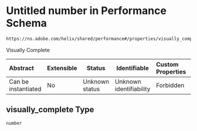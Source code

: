 # Untitled number in Performance Schema

```txt
https://ns.adobe.com/helix/shared/performance#/properties/visually_complete
```

Visually Complete


| Abstract            | Extensible | Status         | Identifiable            | Custom Properties | Additional Properties | Access Restrictions | Defined In                                                                  |
| :------------------ | ---------- | -------------- | ----------------------- | :---------------- | --------------------- | ------------------- | --------------------------------------------------------------------------- |
| Can be instantiated | No         | Unknown status | Unknown identifiability | Forbidden         | Allowed               | none                | [performance.schema.json\*](performance.schema.json "open original schema") |

## visually_complete Type

`number`
